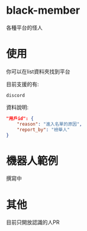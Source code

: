 # black-member
各種平台的怪人

# 使用
你可以在list資料夾找到平台

目前支援的有:
```
discord
```

資料說明:
```json
"用戶id": {
    "reason": "進入名單的原因",
    "report_by": "檢舉人"
}
```

# 機器人範例
撰寫中


# 其他
目前只開放認識的人PR